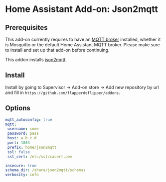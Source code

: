 # Home Assistant Add-on: Json2mqtt

## Prerequisites

This add-on currently requires to have an [MQTT broker](https://www.home-assistant.io/docs/mqtt/broker/) installed, whether it is Mosquitto or the default Home Assistant MQTT broker. Please make sure to install and set up that add-on before continuing.

This addon installs [json2mqtt](https://github.com/hobbyquaker/json2mqtt).

## Install

Install by going to Supervisor -> Add-on store -> Add new repository by url and fill in `https://github.com/flapperdeflipper/addons`.

## Options

```yaml
mqtt_autoconfig: true
mqtt:
 username: some
 password: pass
 host: a.b.c.d
 port: 1883
 prefix: home/json2mqtt
 ssl: false
 ssl_cert: /etc/ssl/cacert.pem

insecure: true
schema_dir: /share/json2mqtt/schemas
verbosity: info
```
